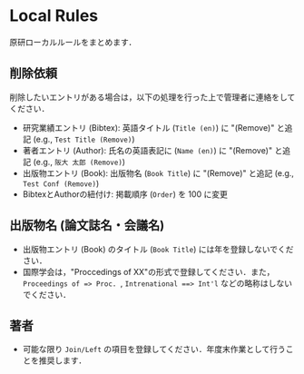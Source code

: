 # Local Rules
原研ローカルルールをまとめます．

## 削除依頼
削除したいエントリがある場合は，以下の処理を行った上で管理者に連絡をしてください．

+ 研究業績エントリ (Bibtex): 英語タイトル (`Title (en)`) に "(Remove)" と追記 (e.g., `Test Title (Remove)`)
+ 著者エントリ (Author): 氏名の英語表記に (`Name (en)`) に "(Remove)" と追記 (e.g., `阪大 太郎 (Remove)`)
+ 出版物エントリ (Book): 出版物名 (`Book Title`) に "(Remove)" と追記 (e.g., `Test Conf (Remove)`)
+ BibtexとAuthorの紐付け: 掲載順序 (`Order`) を 100 に変更


## 出版物名 (論文誌名・会議名)
+ 出版物エントリ (Book) のタイトル (`Book Title`) には年を登録しないでください．
+ 国際学会は，"Proccedings of XX"の形式で登録してください．また，`Proceedings of => Proc. `, `Intrenational ==> Int'l` などの略称はしないでください．

## 著者
+ 可能な限り `Join/Left` の項目を登録してください．年度末作業として行うことを推奨します．

